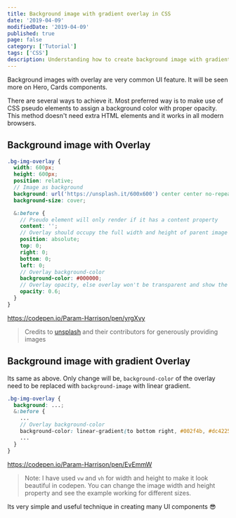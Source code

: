 ```yaml
---
title: Background image with gradient overlay in CSS
date: '2019-04-09'
modifiedDate: '2019-04-09'
published: true
page: false
category: ['Tutorial']
tags: ['CSS']
description: Understanding how to create background image with gradient overlay using CSS3. Support for gradient colors have improved in recent years, more and more website start using gradient as background for header, cards, etc
---
```


Background images with overlay are very common UI feature. It will be seen more on Hero, Cards components.

There are several ways to achieve it. Most preferred way is to make use of CSS pseudo elements to assign a background color with proper opacity. This method doesn't need extra HTML elements and it works in all modern browsers.

## Background image with Overlay

```scss
.bg-img-overlay {
  width: 600px;
  height: 600px;
  position: relative;
  // Image as background
  background: url('https://unsplash.it/600x600') center center no-repeat;
  background-size: cover;

  &:before {
    // Pseudo element will only render if it has a content property
    content: '';
    // Overlay should occupy the full width and height of parent image container
    position: absolute;
    top: 0;
    right: 0;
    bottom: 0;
    left: 0;
    // Overlay background-color
    background-color: #000000;
    // Overlay opacity, else overlay won't be transparent and show the image
    opacity: 0.6;
  }
}
```

https://codepen.io/Param-Harrison/pen/yrgXvy

> Credits to [unsplash](https://unsplash.com) and their contributors for generously providing images

## Background image with gradient Overlay

Its same as above. Only change will be, `background-color` of the overlay need to be replaced with `background-image` with linear gradient.

```scss
.bg-img-overlay {
  background: ...;
  &:before {
    ...
    // Overlay background-color
    background-color: linear-gradient(to bottom right, #002f4b, #dc4225);
    ...
  }
}
```

https://codepen.io/Param-Harrison/pen/EvEmmW

> Note: I have used `vw` and `vh` for width and height to make it look beautiful in codepen. You can change the image width and height property and see the example working for different sizes.

Its very simple and useful technique in creating many UI components 😎

